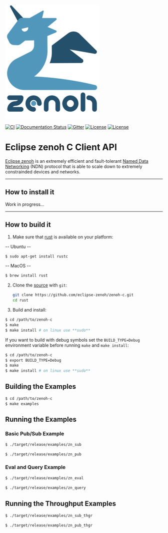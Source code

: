 ![zenoh banner](./zenoh-dragon.png)

[![CI](https://github.com/eclipse-zenoh/zenoh-c/workflows/CI/badge.svg)](https://github.com/eclipse-zenoh/zenoh-c/actions?query=workflow%3A%22CI%22)
[![Documentation Status](https://readthedocs.org/projects/zenoh-c/badge/?version=latest)](https://zenoh-c.readthedocs.io/en/latest/?badge=latest)
[![Gitter](https://badges.gitter.im/atolab/zenoh.svg)](https://gitter.im/atolab/zenoh?utm_source=badge&utm_medium=badge&utm_campaign=pr-badge)
[![License](https://img.shields.io/badge/License-EPL%202.0-blue)](https://choosealicense.com/licenses/epl-2.0/)
[![License](https://img.shields.io/badge/License-Apache%202.0-blue.svg)](https://opensource.org/licenses/Apache-2.0)


# Eclipse zenoh C Client API

[Eclipse zenoh](http://zenoh.io) is an extremely efficient and fault-tolerant [Named Data Networking](http://named-data.net) (NDN) protocol 
that is able to scale down to extremely constrainded devices and networks. 

-------------------------------
## How to install it

Work in progress...

-------------------------------
## How to build it 

1. Make sure that [rust](https://www.rust-lang.org) is available on your platform:

  -- Ubuntu -- 

  ```bash
  $ sudo apt-get install rustc
  ```

  -- MacOS -- 

  ```bash
  $ brew install rust
  ```

2. Clone the [source] with `git`:

   ```sh
   git clone https://github.com/eclipse-zenoh/zenoh-c.git
   cd rust
   ```

[source]: https://github.com/eclipse-zenoh/zenoh-c

3. Build and install:

  ```bash
  $ cd /path/to/zenoh-c
  $ make
  $ make install # on linux use **sudo**
  ```

If you want to build with debug symbols set the `BUILD_TYPE=Debug` environment variable before running `make` and `make install`:

  ```bash
  $ cd /path/to/zenoh-c
  $ export BUILD_TYPE=Debug 
  $ make
  $ make install # on linux use **sudo**
  ```

## Building the Examples

  ```bash
  $ cd /path/to/zenoh-c
  $ make examples
  ```

## Running the Examples

### Basic Pub/Sub Example
```bash
$ ./target/release/examples/zn_sub
```

```bash
$ ./target/release/examples/zn_pub
```

### Eval and Query Example
```bash
$ ./target/release/examples/zn_eval
```

```bash
$ ./target/release/examples/zn_query
```

## Running the Throughput Examples
```bash
$ ./target/release/examples/zn_sub_thgr
```

```bash
$ ./target/release/examples/zn_pub_thgr
```
